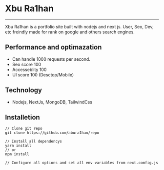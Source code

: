 # Xbu Ra1han

---

Xbu Ra1han is a portfolio site built with nodejs and next js.
User, Seo, Dev, etc freindly made for rank on google and others search engines.

## Performance and optimazation

- Can handle 1000 requests per second.
- Seo score 100
- Accesseblity 100
- UI score 100 (Desctop/Mobile)

## Technology

- Nodejs, NextJs, MongoDB, TailwindCss

## Installetion

```
// Clone git repo
git clone https://github.com/abura1han/repo

// Install all dependencys
yarn install
// or
npm install

// Configure all options and set all env variables from next.comfig.js


```
